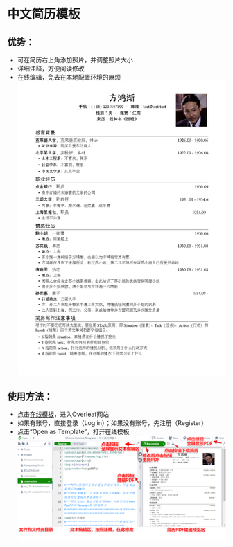 # 中文简历模板

## 优势：
- 可在简历右上角添加照片，并调整照片大小
- 详细注释，方便阅读修改
- 在线编辑，免去在本地配置环境的麻烦
![Resume Screenshot](/resumeTemplate.jpg)
## 使用方法：
- 点击[在线模板](https://www.overleaf.com/latex/templates/chinese-resume-template-zhong-wen-jian-li-mo-ban/fbdypsjmgwbb)，进入Overleaf网站
- 如果有账号，直接登录（Log in）；如果没有账号，先注册（Register）
- 点击“Open as Template”，打开在线模板
![Overleaf](/overleaf.jpg)




